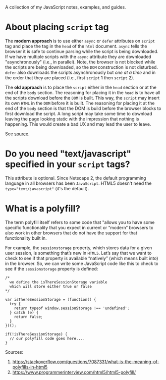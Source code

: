 A collection of my JavaScript notes, examples, and guides.

# About placing `script` tag

The **modern approach** is to use either `async` or `defer` attributes on `script` tag and place the tag in the `head` of the `html` document. `async` tells the browser it is safe to continue parsing while the script is being downloaded. If we have multiple scripts with the `async` attribute they are downloaded "asynchronously" (i.e., in parallel). Note, the browser is not blocked while the scripts are being downloaded, so the `DOM` construction is not disturbed. `defer` also downloads the scripts asynchronously but _one at a time_ and in the order that they are placed (i.e., first `script` 1 then `script` 2).

The **old approach** is to place the `script` either in the `head` section or at the end of the `body` section. The reasoning for placing it in the `head` is to have all the scripts download before the `DOM` is built. This way, the `script` may insert its own `HTML` in the `DOM` before it is built. The reasoning for placing it at the end of the `body` section is that the DOM is build before the browser blocks to first download the script. A long script may take some time to download leaving the page looking static with the impression that nothing is happening. This would create a bad UX and may lead the user to leave.

See [source](https://stackoverflow.com/questions/436411/where-should-i-put-script-tags-in-html-markup).

# Do you need "text/javascript" specified in your `script` tags?

This attribute is optional. Since Netscape 2, the default programming language in all browsers has been `JavaScript`. HTML5 doesn't need the `type="text/javascript"` (it's the default).

# What is a polyfill?

The term polyfill itself refers to some code that "allows you to have some specific functionality that you expect in current or “modern” browsers to also work in other browsers that do not have the support for that functionality built in.

For example, the `sessionstorage` property, which stores data for a given user session, is something that’s new in `HTML5`. Let’s say that we want to check to see if that property is available “natively” (which means built into) in the browser. So, we can write some JavaScript code like this to check to see if the `sessionstorage` property is defined:

```
/*
  we define the isThereSessionStorage variable
  which will store either true or false
*/

var isThereSessionStorage = (function() {
  try {
    return typeof window.sessionStorage !== 'undefined';
  } catch (e) {
    return false;
  }
})(); 

if(!isThereSessionStorage) {
  // our polyfill code goes here.... 
}
```

Sources:
1. https://stackoverflow.com/questions/7087331/what-is-the-meaning-of-polyfills-in-html5
2. https://www.programmerinterview.com/html5/html5-polyfill/

